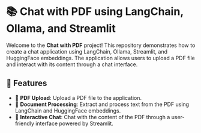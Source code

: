 # 📚 Chat with PDF using LangChain, Ollama, and Streamlit

Welcome to the **Chat with PDF** project! This repository demonstrates how to create a chat application using LangChain, Ollama, Streamlit, and HuggingFace embeddings. The application allows users to upload a PDF file and interact with its content through a chat interface.

## 🚀 Features

- 📄 **PDF Upload**: Upload a PDF file to the application.
- 🧠 **Document Processing**: Extract and process text from the PDF using LangChain and HuggingFace embeddings.
- 💬 **Interactive Chat**: Chat with the content of the PDF through a user-friendly interface powered by Streamlit.